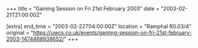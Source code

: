+++
title = "Gaming Session on Fri 21st February 2003"
date = "2003-02-21T21:00:00Z"

[extra]
end_time = "2003-02-22T04:00:00Z"
location = "Ramphal R0.03/4"
original = "https://uwcs.co.uk/events/gaming-session-on-fri-21st-february-2003-1474488938652/"
+++



